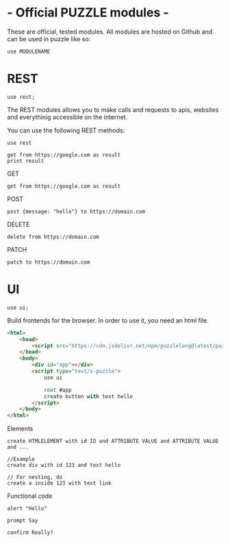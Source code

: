 # - Official PUZZLE modules -

These are official, tested modules. All modules are hosted on Github and can be used in puzzle like so:

`use MODULENAME`

# REST


```puzzle
use rest;
```

The REST modules allows you to make calls and requests to apis, websites and everythinig accessible on the internet.

You can use the following REST methods:

```puzzle
use rest

get from https://google.com as result
print result
```

GET
```puzzle
get from https://google.com as result
```

POST
```puzzle
post {message: "hello"} to https://domain.com
```

DELETE
```puzzle
delete from https://domain.com
```

PATCH
```puzzle
patch to https://domain.com
```

# UI

```puzzle
use ui;
```

Build frontends for the browser. In order to use it, you need an html file.

```html
<html>
    <head>
        <script src="https://cdn.jsdelivr.net/npm/puzzlelang@latest/puzzle.browser.js"></script>
    </head>
    <body>
    	<div id="app"></div>
        <script type="text/x-puzzle">
            use ui

            root #app
            create button with text hello
        </script>
    </body>
</html>
```

Elements

```puzzle
create HTMLELEMENT with id ID and ATTRIBUTE VALUE and ATTRIBUTE VALUE and ...

//Example
create div with id 123 and text hello

// For nesting, do
create a inside 123 with text link
```

Functional code

```puzzle
alert "Hello"

prompt Say

confirm Really?
```


